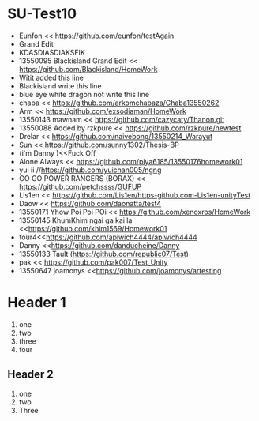 # SU-Test10
- Eunfon << https://github.com/eunfon/testAgain
- Grand Edit
- KDASDIASDIAKSFIK
- 13550095 Blackisland Grand Edit << https://github.com/Blackisland/HomeWork
- Witit added this line
- Blackisland write this line 
- blue eye white dragon not write this line
- chaba << https://github.com/arkomchabaza/Chaba13550262
- Arm << https://github.com/exsodiaman/HomeWork
- 13550143 mawnam << https://github.com/cazycaty/Thanon.git
- 13550088 Added by rzkpure << https://github.com/rzkpure/newtest
- Drelar << https://github.com/naivebong/13550214_Warayut
- Sun << https://github.com/sunny1302/Thesis-BP
- (i'm Danny )<<Fuck Off
- Alone Always << https://github.com/piya6185/13550176homework01
- yui ii //https://github.com/yuichan005/ngng
- GO GO POWER RANGERS (BORAX) << https://github.com/petchssss/GUFUP
- Lis1en << https://github.com/Lis1en/https-github.com-Lis1en-unityTest
- Daow << https://github.com/daonatta/test4
- 13550171 Yhow Poi Poi POi << https://github.com/xenoxros/HomeWork
- 13550145 KhumKhim ngai ga kai la <<https://github.com/khim1569/Homework01
- four4<<https://github.com/apiwich4444/apiwich4444
- Danny <<https://github.com/danducheine/Danny
- 13550133 Tault (https://github.com/republic07/Test)
- pak << https://github.com/pak007/Test_Unity
- 13550647 joamonys <<https://github.com/joamonys/artesting


# Header 1
1. one
2. two
3. three
4. four

## Header 2
1. one
1. two
1. Three

